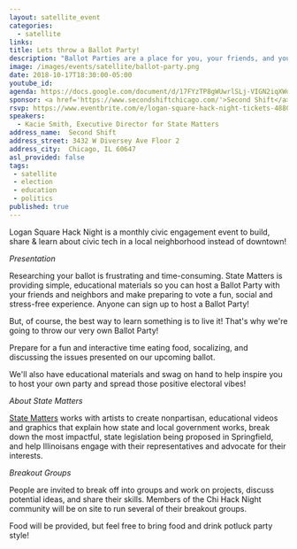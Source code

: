 ```yaml
---
layout: satellite_event
categories:
  - satellite
links:
title: Lets throw a Ballot Party!
description: "Ballot Parties are a place for you, your friends, and your neighbors to come together and learn about the issues facing your communities and the candidates that are up for election."
image: /images/events/satellite/ballot-party.png
date: 2018-10-17T18:30:00-05:00
youtube_id:
agenda: https://docs.google.com/document/d/17FYzTP8gWUwrlSLj-VIGN2iqXWohUPFiRvnsuBpdrL0/edit#
sponsor: <a href='https://www.secondshiftchicago.com/'>Second Shift</a>
rsvp: https://www.eventbrite.com/e/logan-square-hack-night-tickets-48806945889
speakers:
  - Kacie Smith, Executive Director for State Matters
address_name:  Second Shift
address_street: 3432 W Diversey Ave Floor 2
address_city:  Chicago, IL 60647
asl_provided: false
tags:
 - satellite
 - election
 - education
 - politics
published: true
---
```


Logan Square Hack Night is a monthly civic engagement event to build, share & learn about civic tech in a local neighborhood instead of downtown!

*Presentation*

Researching your ballot is frustrating and time-consuming. State Matters is providing simple, educational materials so you can host a Ballot Party with your friends and neighbors and make preparing to vote a fun, social and stress-free experience.  Anyone can sign up to host a Ballot Party!

But, of course, the best way to learn something is to live it! That's why we're going to throw our very own Ballot Party!

Prepare for a fun and interactive time eating food, socalizing, and discussing the issues presented on our upcoming ballot.

We'll also have educational materials and swag on hand to help inspire you to host your own party and spread those positive electoral vibes!

*About State Matters*

[State Matters](www.statematters.org) works with artists to create nonpartisan, educational videos and graphics that explain how state and local government works, break down the most impactful, state legislation being proposed in Springfield, and help Illinoisans engage with their representatives and advocate for their interests.

*Breakout Groups*

People are invited to break off into groups and work on projects, discuss potential ideas, and share their skills. Members of the Chi Hack Night community will be on site to run several of their breakout groups.

Food will be provided, but feel free to bring food and drink potluck party style!
